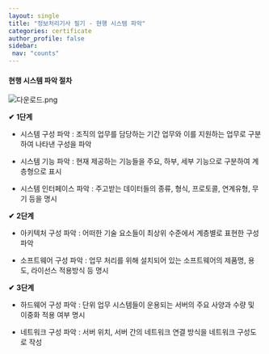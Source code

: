 ```yaml
---
layout: single
title: "정보처리기사 필기 - 현행 시스템 파악"
categories: certificate
author_profile: false
sidebar:
 nav: "counts"
---
```


#### 현행 시스템 파악 절차

![다운로드.png]({{site.url}}/images/2024-04-24-study02/d1e48c0bda91501bb6bebd240f3afdf06a9af27a.png)

**✔** **1단계**

- 시스템 구성 파악 : 조직의 업무를 담당하는 기간 업무와 이를 지원하는 업무로 구분하여 나타낸 구성을 파악

- 시스템 기능 파악 : 현재 제공하는 기능들을 주요, 하부, 세부 기능으로 구분하여 계층형으로 표시

- 시스템 인터페이스 파악 : 주고받는 데이터들의 종류, 형식, 프로토콜, 연계유형, 무기 등을 명시

**✔** **2단계**

- 아키텍처 구성 파악 : 어떠한 기술 요소들이 최상위 수준에서 계층별로 표현한 구성 파악

- 소프트웨어 구성 파악 : 업무 처리를 위해 설치되어 있는 소프트웨어의 제품명, 용도, 라이선스 적용방식 등 명시

**✔** **3단계**

- 하드웨어 구성 파악 : 단위 업무 시스템들이 운용되는 서버의 주요 사양과 수량 및 이중화 적용 여부 명시

- 네트워크 구성 파악 : 서버 위치, 서버 간의 네트워크 연결 방식을 네트워크 구성도로 작성
